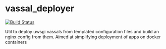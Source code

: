 # vassal_deployer

[![Build Status](https://travis-ci.org/evansde77/vassal_deployer.svg?branch=develop)](https://travis-ci.org/evansde77/vassal_deployer)

Util to deploy uwsgi vassals from templated configuration files and build an nginx config from them. Aimed at simplifying deployment of apps on docker containers
